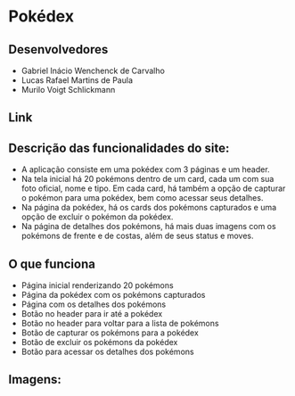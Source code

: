 # Pokédex

## Desenvolvedores

- Gabriel Inácio Wenchenck de Carvalho
- Lucas Rafael Martins de Paula
- Murilo Voigt Schlickmann

## Link

## Descrição das funcionalidades do site:

- A aplicação consiste em uma pokédex com 3 páginas e um header.
- Na tela inicial há 20 pokémons dentro de um card, cada um com sua foto oficial, nome e tipo. Em cada card, há também a opção de capturar o pokémon para uma pokédex, bem como acessar seus detalhes.
- Na página da pokédex, há os cards dos pokémons capturados e uma opção de excluir o pokémon da pokédex.
- Na página de detalhes dos pokémons, há mais duas imagens com os pokémons de frente e de costas, além de seus status e moves.

## O que funciona

- Página inicial renderizando 20 pokémons
- Página da pokédex com os pokémons capturados
- Página com os detalhes dos pokémons
- Botão no header para ir até a pokédex
- Botão no header para voltar para a lista de pokémons
- Botão de capturar os pokémons para a pokédex
- Botão de excluir os pokémons da pokédex
- Botão para acessar os detalhes dos pokémons

## Imagens:
